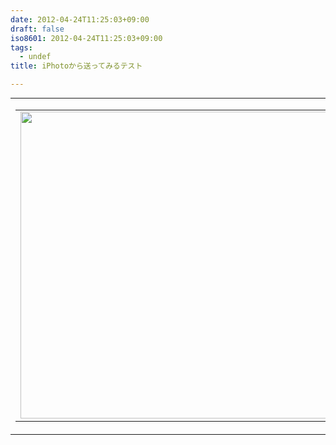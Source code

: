 ```yaml
---
date: 2012-04-24T11:25:03+09:00
draft: false
iso8601: 2012-04-24T11:25:03+09:00
tags:
  - undef
title: iPhotoから送ってみるテスト

---
```


<table cellpadding="0" cellspacing="0" width="100%" align="center" background="http://images.apple.com/dm/groups/iapps/bg/corktile.jpg" style="margin:0px;padding:0px;">
<tbody><tr>
<td>
<table border="0" cellpadding="0" cellspacing="0" align="center">
<tbody><tr>
<td>
<img width="715" height="491" style="margin:0px;display:block;" src="https://www.nqou.net/images/1335234310026" />
</td>
</tr>
</tbody></table>
</td>
</tr>
</tbody></table>
    	